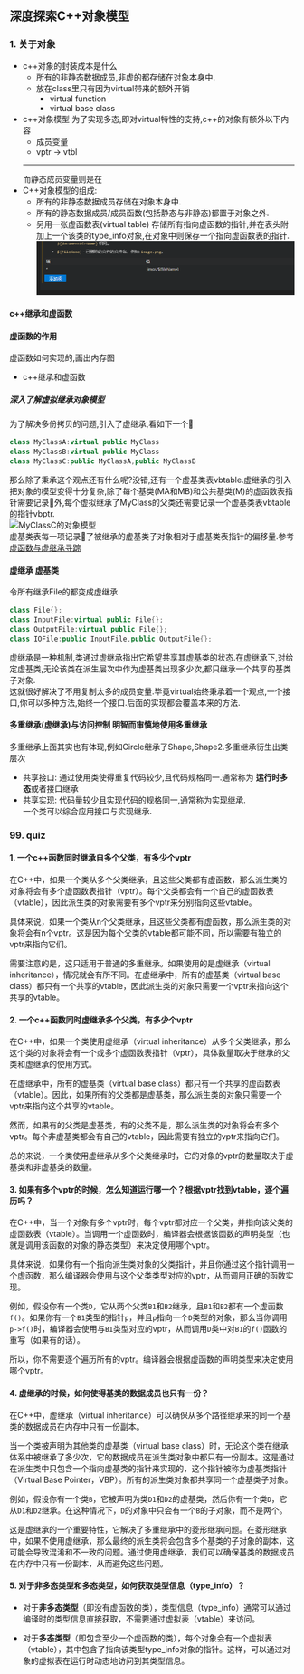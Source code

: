 ## 深度探索C++对象模型

### 1. 关于对象
* c++对象的封装成本是什么
  * 所有的非静态数据成员,非虚的都存储在对象本身中.
  * 放在class里只有因为virtual带来的额外开销
    * virtual function
    * virtual base class
* c++对象模型
  为了实现多态,即对virtual特性的支持,c++的对象有额外以下内容
  * 成员变量
  * vptr -> vtbl
  ---
  而静态成员变量则是在
* C++对象模型的组成:
  * 所有的非静态数据成员存储在对象本身中.
  * 所有的静态数据成员/成员函数(包括静态与非静态)都置于对象之外.
  * 另用一张虚函数表(virtual table) 存储所有指向虚函数的指针,并在表头附加上一个该类的type_info对象,在对象中则保存一个指向虚函数表的指针.
    ![Alt text](_imgs/image.png)


#### c++继承和虚函数 
#### 虚函数的作用 
虚函数如何实现的,画出内存图

* c++继承和虚函数 

##### 深入了解虚拟继承对象模型
为了解决多份拷贝的问题,引入了虚继承,看如下一个🌰
```cpp
class MyClassA:virtual public MyClass
class MyClassB:virtual public MyClass
class MyClassC:public MyClassA,public MyClassB
```
那么除了秉承这个观点还有什么呢?没错,还有一个虚基类表vbtable.虚继承的引入把对象的模型变得十分复杂,除了每个基类(MA和MB)和公共基类(M)的虚函数表指针需要记录📝外,每个虚拟继承了MyClass的父类还需要记录一个虚基类表vbtable的指针vbptr.<br>
![MyClassC的对象模型](./img/Myclass.jpg)<br>
虚基类表每一项记录📝了被继承的虚基类子对象相对于虚基类表指针的偏移量.参考[虚函数与虚继承寻踪](http://www.cnblogs.com/fanzhidongyzby/archive/2013/01/14/2859064.html)<br>

#### 虚继承 虚基类
令所有继承File的都变成虚继承
```cpp
class File{};
class InputFile:virtual public File{};
class OutputFile:virtual public File{};
class IOFile:public InputFile,public OutputFile{};
```
虚继承是一种机制,类通过虚继承指出它希望共享其虚基类的状态.在虚继承下,对给定虚基类,无论该类在派生层次中作为虚基类出现多少次,都只继承一个共享的基类子对象.<br>
这就很好解决了不用复制太多的成员变量.毕竟virtual始终秉承着一个观点,一个接口,你可以多种方法,始终一个接口.后面的实现都会覆盖本来的方法.<br>

#### 多重继承(虚继承)与访问控制 明智而审慎地使用多重继承
多重继承上面其实也有体现,例如Circle继承了Shape,Shape2.多重继承衍生出类层次<br>
* 共享接口: 通过使用类使得重复代码较少,且代码规格同一.通常称为 **运行时多态**或者接口继承
* 共享实现: 代码量较少且实现代码的规格同一,通常称为实现继承.<br>
一个类可以综合应用接口与实现继承.<br>


### 99. quiz
#### 1. 一个c++函数同时继承自多个父类，有多少个vptr
在C++中，如果一个类从多个父类继承，且这些父类都有虚函数，那么派生类的对象将会有多个虚函数表指针（vptr）。每个父类都会有一个自己的虚函数表（vtable），因此派生类的对象需要有多个vptr来分别指向这些vtable。

具体来说，如果一个类从n个父类继承，且这些父类都有虚函数，那么派生类的对象将会有n个vptr。这是因为每个父类的vtable都可能不同，所以需要有独立的vptr来指向它们。

需要注意的是，这只适用于普通的多重继承。如果使用的是虚继承（virtual inheritance），情况就会有所不同。在虚继承中，所有的虚基类（virtual base class）都只有一个共享的vtable，因此派生类的对象只需要一个vptr来指向这个共享的vtable。

#### 2. 一个c++函数同时虚继承多个父类，有多少个vptr

在C++中，如果一个类使用虚继承（virtual inheritance）从多个父类继承，那么这个类的对象将会有一个或多个虚函数表指针（vptr），具体数量取决于继承的父类和虚继承的使用方式。

在虚继承中，所有的虚基类（virtual base class）都只有一个共享的虚函数表（vtable）。因此，如果所有的父类都是虚基类，那么派生类的对象只需要一个vptr来指向这个共享的vtable。

然而，如果有的父类是虚基类，有的父类不是，那么派生类的对象将会有多个vptr。每个非虚基类都会有自己的vtable，因此需要有独立的vptr来指向它们。

总的来说，一个类使用虚继承从多个父类继承时，它的对象的vptr的数量取决于虚基类和非虚基类的数量。

#### 3. 如果有多个vptr的时候，怎么知道运行哪一个？根据vptr找到vtable，逐个遍历吗？

在C++中，当一个对象有多个vptr时，每个vptr都对应一个父类，并指向该父类的虚函数表（vtable）。当调用一个虚函数时，编译器会根据该函数的声明类型（也就是调用该函数的对象的静态类型）来决定使用哪个vptr。

具体来说，如果你有一个指向派生类对象的父类指针，并且你通过这个指针调用一个虚函数，那么编译器会使用与这个父类类型对应的vptr，从而调用正确的函数实现。

例如，假设你有一个类`D`，它从两个父类`B1`和`B2`继承，且`B1`和`B2`都有一个虚函数`f()`。如果你有一个`B1`类型的指针`p`，并且`p`指向一个`D`类型的对象，那么当你调用`p->f()`时，编译器会使用与`B1`类型对应的vptr，从而调用`D`类中对`B1`的`f()`函数的重写（如果有的话）。

所以，你不需要逐个遍历所有的vptr。编译器会根据虚函数的声明类型来决定使用哪个vptr。

#### 4. 虚继承的时候，如何使得基类的数据成员也只有一份？
在C++中，虚继承（virtual inheritance）可以确保从多个路径继承来的同一个基类的数据成员在内存中只有一份副本。

当一个类被声明为其他类的虚基类（virtual base class）时，无论这个类在继承体系中被继承了多少次，它的数据成员在派生类对象中都只有一份副本。这是通过在派生类中只包含一个指向虚基类的指针来实现的，这个指针被称为虚基类指针（Virtual Base Pointer，VBP）。所有的派生类对象都共享同一个虚基类子对象。

例如，假设你有一个类`B`，它被声明为类`D1`和`D2`的虚基类，然后你有一个类`D`，它从`D1`和`D2`继承。在这种情况下，`D`的对象中只会有一个`B`的子对象，而不是两个。

这是虚继承的一个重要特性，它解决了多重继承中的菱形继承问题。在菱形继承中，如果不使用虚继承，那么最终的派生类将会包含多个基类的子对象的副本，这可能会导致混淆和不一致的问题。通过使用虚继承，我们可以确保基类的数据成员在内存中只有一份副本，从而避免这些问题。

#### 5. 对于非多态类型和多态类型，如何获取类型信息（type_info）？

- 对于**非多态类型**（即没有虚函数的类），类型信息（type_info）通常可以通过编译时的类型信息直接获取，不需要通过虚拟表（vtable）来访问。

- 对于**多态类型**（即包含至少一个虚函数的类），每个对象会有一个虚拟表（vtable），其中包含了指向该类型type_info对象的指针。这样，可以通过对象的虚拟表在运行时动态地访问到其类型信息。
